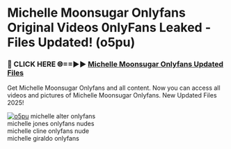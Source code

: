 # Michelle Moonsugar Onlyfans Original Videos 0nlyFans Leaked - Files Updated! (o5pu)

<h3>🔴 CLICK HERE 🌐==►► <a href="https://tinyurl.com/2wckxsce" rel="nofollow">Michelle Moonsugar Onlyfans Updated Files</a></h3>

Get Michelle Moonsugar Onlyfans and all content. Now you can access all videos and pictures of Michelle Moonsugar Onlyfans. New Updated Files 2025!

[![o5pu](https://i.imgur.com/AFduVYN.gif)](https://tinyurl.com/2wckxsce)
michelle alter onlyfans<br>
michelle jones onlyfans nudes<br>
michelle cline onlyfans nude<br>
michelle giraldo onlyfans